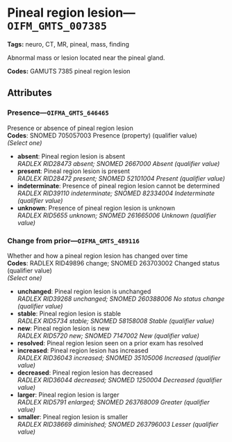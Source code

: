 # Pineal region lesion—`OIFM_GMTS_007385`

**Tags:** neuro, CT, MR, pineal, mass, finding

Abnormal mass or lesion located near the pineal gland.

**Codes:** GAMUTS 7385 pineal region lesion

## Attributes

### Presence—`OIFMA_GMTS_646465`

Presence or absence of pineal region lesion  
**Codes**: SNOMED 705057003 Presence (property) (qualifier value)  
*(Select one)*

- **absent**: Pineal region lesion is absent  
_RADLEX RID28473 absent; SNOMED 2667000 Absent (qualifier value)_
- **present**: Pineal region lesion is present  
_RADLEX RID28472 present; SNOMED 52101004 Present (qualifier value)_
- **indeterminate**: Presence of pineal region lesion cannot be determined  
_RADLEX RID39110 indeterminate; SNOMED 82334004 Indeterminate (qualifier value)_
- **unknown**: Presence of pineal region lesion is unknown  
_RADLEX RID5655 unknown; SNOMED 261665006 Unknown (qualifier value)_

### Change from prior—`OIFMA_GMTS_489116`

Whether and how a pineal region lesion has changed over time  
**Codes**: RADLEX RID49896 change; SNOMED 263703002 Changed status (qualifier value)  
*(Select one)*

- **unchanged**: Pineal region lesion is unchanged  
_RADLEX RID39268 unchanged; SNOMED 260388006 No status change (qualifier value)_
- **stable**: Pineal region lesion is stable  
_RADLEX RID5734 stable; SNOMED 58158008 Stable (qualifier value)_
- **new**: Pineal region lesion is new  
_RADLEX RID5720 new; SNOMED 7147002 New (qualifier value)_
- **resolved**: Pineal region lesion seen on a prior exam has resolved  
- **increased**: Pineal region lesion has increased  
_RADLEX RID36043 increased; SNOMED 35105006 Increased (qualifier value)_
- **decreased**: Pineal region lesion has decreased  
_RADLEX RID36044 decreased; SNOMED 1250004 Decreased (qualifier value)_
- **larger**: Pineal region lesion is larger  
_RADLEX RID5791 enlarged; SNOMED 263768009 Greater (qualifier value)_
- **smaller**: Pineal region lesion is smaller  
_RADLEX RID38669 diminished; SNOMED 263796003 Lesser (qualifier value)_